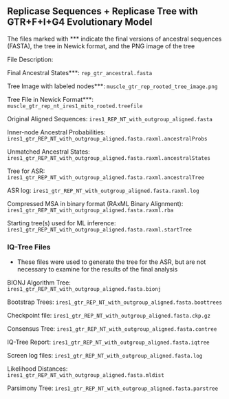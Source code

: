 ## Replicase Sequences + Replicase Tree with GTR+F+I+G4 Evolutionary Model ## 

The files marked with *** indicate the final versions of ancestral sequences (FASTA), the tree in Newick format, and the PNG image of the tree

File Description: 

Final Ancestral States***: `rep_gtr_ancestral.fasta`

Tree Image with labeled nodes***: `muscle_gtr_rep_rooted_tree_image.png`

Tree File in Newick Format***: `muscle_gtr_rep_nt_ires1_mito_rooted.treefile`

Original Aligned Sequences: `ires1_REP_NT_with_outgroup_aligned.fasta`

Inner-node Ancestral Probabilities: `ires1_gtr_REP_NT_with_outgroup_aligned.fasta.raxml.ancestralProbs`

Unmatched Ancestral States: `ires1_gtr_REP_NT_with_outgroup_aligned.fasta.raxml.ancestralStates`

Tree for ASR: `ires1_gtr_REP_NT_with_outgroup_aligned.fasta.raxml.ancestralTree`

ASR log: `ires1_gtr_REP_NT_with_outgroup_aligned.fasta.raxml.log`

Compressed MSA in binary format (RAxML Binary Alignment): `ires1_gtr_REP_NT_with_outgroup_aligned.fasta.raxml.rba`

Starting tree(s) used for ML inference: `ires1_gtr_REP_NT_with_outgroup_aligned.fasta.raxml.startTree`


### IQ-Tree Files ###

- These files were used to generate the tree for the ASR, but are not necessary to examine for the results of the final analysis

BIONJ Algorithm Tree: `ires1_gtr_REP_NT_with_outgroup_aligned.fasta.bionj`

Bootstrap Trees: `ires1_gtr_REP_NT_with_outgroup_aligned.fasta.boottrees`

Checkpoint file: `ires1_gtr_REP_NT_with_outgroup_aligned.fasta.ckp.gz`

Consensus Tree: `ires1_gtr_REP_NT_with_outgroup_aligned.fasta.contree`

IQ-Tree Report: `ires1_gtr_REP_NT_with_outgroup_aligned.fasta.iqtree`

Screen log files: `ires1_gtr_REP_NT_with_outgroup_aligned.fasta.log`

Likelihood Distances: `ires1_gtr_REP_NT_with_outgroup_aligned.fasta.mldist`

Parsimony Tree: `ires1_gtr_REP_NT_with_outgroup_aligned.fasta.parstree`






